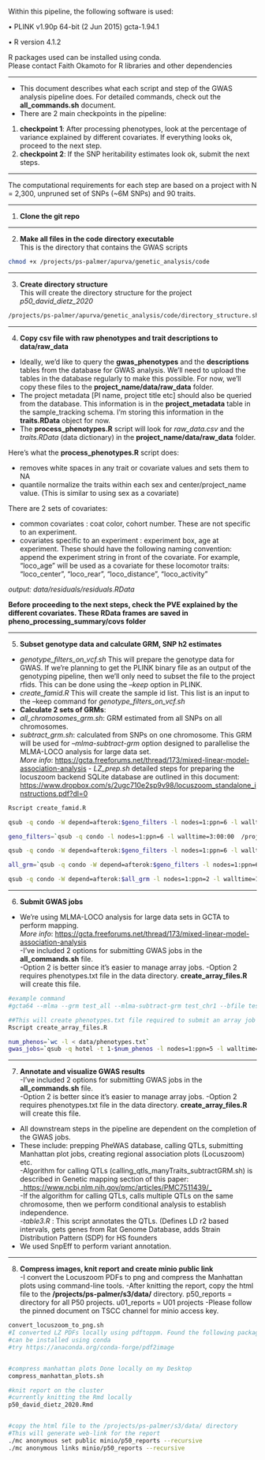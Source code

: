 Within this pipeline, the following software is used:

• PLINK v1.90p 64-bit (2 Jun 2015) gcta-1.94.1

• R version 4.1.2

R packages used can be installed using conda.  
Please contact Faith Okamoto for R libraries and other dependencies

------------------------------------------------------------------------

-   This document describes what each script and step of the GWAS
    analysis pipeline does. For detailed commands, check out the
    **all_commands.sh** document.  
-   There are 2 main checkpoints in the pipeline:  

1.  **checkpoint 1**: After processing phenotypes, look at the
    percentage of variance explained by different covariates. If
    everything looks ok, proceed to the next step.
2.  **checkpoint 2**: If the SNP heritability estimates look ok, submit
    the next steps.

------------------------------------------------------------------------

The computational requirements for each step are based on a project with
N = 2,300, unpruned set of SNPs (\~6M SNPs) and 90 traits.

------------------------------------------------------------------------

1.  **Clone the git repo**

------------------------------------------------------------------------

2.  **Make all files in the code directory executable**  
    This is the directory that contains the GWAS scripts

``` bash
chmod +x /projects/ps-palmer/apurva/genetic_analysis/code

```

------------------------------------------------------------------------

3.  **Create directory structure**  
    This will create the directory structure for the project
    *p50_david_dietz_2020*

``` bash
/projects/ps-palmer/apurva/genetic_analysis/code/directory_structure.sh p50_david_dietz_2020
```

------------------------------------------------------------------------

4.  **Copy csv file with raw phenotypes and trait descriptions to
    data/raw_data**  

-   Ideally, we’d like to query the **gwas_phenotypes** and the
    **descriptions** tables from the database for GWAS analysis. We’ll
    need to upload the tables in the database regularly to make this
    possible. For now, we’ll copy these files to the
    **project_name/data/raw_data** folder.  
-   The project metadata \[PI name, project title etc\] should also be
    queried from the database. This information is in the
    **project_metadata** table in the sample_tracking schema. I’m
    storing this information in the **traits.RData** object for now.  
-   The **process_phenotypes.R** script will look for *raw_data.csv* and
    the *traits.RData* (data dictionary) in the
    **project_name/data/raw_data** folder.  

Here’s what the **process_phenotypes.R** script does:  
- removes white spaces in any trait or covariate values and sets them to
NA  
- quantile normalize the traits within each sex and center/project_name
value. (This is similar to using sex as a covariate)

There are 2 sets of covariates:  
- common covariates : coat color, cohort number. These are not specific
to an experiment.  
- covariates specific to an experiment : experiment box, age at
experiment. These should have the following naming convention: append
the experiment string in front of the covariate. For example, “loco_age”
will be used as a covariate for these locomotor traits: “loco_center”,
“loco_rear”, “loco_distance”, “loco_activity”

*output: data/residuals/residuals.RData*

**Before proceeding to the next steps, check the PVE explained by the
different covariates. These RData frames are saved in
pheno_processing_summary/covs folder**

------------------------------------------------------------------------

5.  **Subset genotype data and calculate GRM, SNP h2 estimates**  

-   *genotype_filters_on_vcf.sh* This will prepare the genotype data for
    GWAS. If we’re planning to get the PLINK binary file as an output of
    the genotyping pipeline, then we’ll only need to subset the file to
    the project rfids. This can be done using the *–keep* option in
    PLINK.  
-   *create_famid.R* This will create the sample id list. This list is
    an input to the –keep command for *genotype_filters_on_vcf.sh*
-   **Calculate 2 sets of GRMs**:  
-   *all_chromosomes_grm.sh*: GRM estimated from all SNPs on all
    chromosomes.  
-   *subtract_grm.sh*: calculated from SNPs on one chromosome. This GRM
    will be used for *–mlma-subtract-grm* option designed to parallelise
    the MLMA-LOCO analysis for large data set.  
    *More info*:
    <https://gcta.freeforums.net/thread/173/mixed-linear-model-association-analysis> -
    *LZ_prep.sh* detailed steps for preparing the locuszoom backend
    SQLite database are outlined in this document:
    <https://www.dropbox.com/s/2ugc710e2sp9v98/locuszoom_standalone_instructions.pdf?dl=0>

``` bash
Rscript create_famid.R 

qsub -q condo -W depend=afterok:$geno_filters -l nodes=1:ppn=6 -l walltime=8:00:00  /projects/ps-palmer/apurva/genetic_analysis/code/extract_dosages.sh

geno_filters=`qsub -q condo -l nodes=1:ppn=6 -l walltime=3:00:00  /projects/ps-palmer/apurva/genetic_analysis/code/genotype_filters_on_vcf.sh`  

qsub -q condo -W depend=afterok:$geno_filters -l nodes=1:ppn=6 -l walltime=3:00:00  /projects/ps-palmer/apurva/genetic_analysis/code//subtract_grm.sh  

all_grm=`qsub -q condo -W depend=afterok:$geno_filters -l nodes=1:ppn=6 -l walltime=3:00:00  /projects/ps-palmer/apurva/genetic_analysis/code/all_chromosomes_grm.sh` 

qsub -q condo -W depend=afterok:$all_grm -l nodes=1:ppn=2 -l walltime=1:00:00 /projects/ps-palmer/apurva/genetic_analysis/code/snp_heritability.sh
```

------------------------------------------------------------------------

6.  **Submit GWAS jobs**  

-   We’re using MLMA-LOCO analysis for large data sets in GCTA to
    perform mapping.  
    *More info*:
    <https://gcta.freeforums.net/thread/173/mixed-linear-model-association-analysis>  
    -I’ve included 2 options for submitting GWAS jobs in the
    **all_commands.sh** file.  
    -Option 2 is better since it’s easier to manage array jobs. -Option
    2 requires phenotypes.txt file in the data directory.
    **create_array_files.R** will create this file.

``` bash
#example command
#gcta64 --mlma --grm test_all --mlma-subtract-grm test_chr1 --bfile test --chr 1 --pheno test.phen --out test_loco_chr1 --thread-num 10

##This will create phenotypes.txt file required to submit an array job
Rscript create_array_files.R

num_phenos=`wc -l < data/phenotypes.txt`
gwas_jobs=`qsub -q hotel -t 1-$num_phenos -l nodes=1:ppn=5 -l walltime=10:00:00 /projects/ps-palmer/apurva/genetic_analysis/code/gwas_loco_array.sh`
```

------------------------------------------------------------------------

7.  **Annotate and visualize GWAS results**  
    -I’ve included 2 options for submitting GWAS jobs in the
    **all_commands.sh** file.  
    -Option 2 is better since it’s easier to manage array jobs. -Option
    2 requires phenotypes.txt file in the data directory.
    **create_array_files.R** will create this file.

-   All downstream steps in the pipeline are dependent on the completion
    of the GWAS jobs.  
-   These include: prepping PheWAS database, calling QTLs, submitting
    Manhattan plot jobs, creating regional association plots (Locuszoom)
    etc.  
    -Algorithm for calling QTLs (calling_qtls_manyTraits_subtractGRM.sh)
    is described in Genetic mapping section of this paper:
    \_<https://www.ncbi.nlm.nih.gov/pmc/articles/PMC7511439/_>  
    -If the algorithm for calling QTLs, calls multiple QTLs on the same
    chromosome, then we perform conditional analysis to establish
    independence.  
    -*table3.R* : This script annotates the QTLs. (Defines LD r2 based
    intervals, gets genes from Rat Genome Database, adds Strain
    Distribution Pattern (SDP) for HS founders
-   We used SnpEff to perform variant annotation.

------------------------------------------------------------------------

8.  **Compress images, knit report and create minio public link**  
    -I convert the Locuszoom PDFs to png and compress the Manhattan
    plots using command-line tools. -After knitting the report, copy the
    html file to the **/projects/ps-palmer/s3/data/** directory.
    p50_reports = directory for all P50 projects. u01_reports = U01
    projects -Please follow the pinned document on TSCC channel for
    minio access key.

``` bash
convert_locuszoom_to_png.sh
#I converted LZ PDFs locally using pdftoppm. Found the following package that looks like a wrapper around pdftoppm. 
#can be installed using conda
#try https://anaconda.org/conda-forge/pdf2image


#compress manhattan plots Done locally on my Desktop 
compress_manhattan_plots.sh

#knit report on the cluster
#currently knitting the Rmd locally
p50_david_dietz_2020.Rmd


#copy the html file to the /projects/ps-palmer/s3/data/ directory
#This will generate web-link for the report
./mc anonymous set public minio/p50_reports --recursive
./mc anonymous links minio/p50_reports --recursive
```
